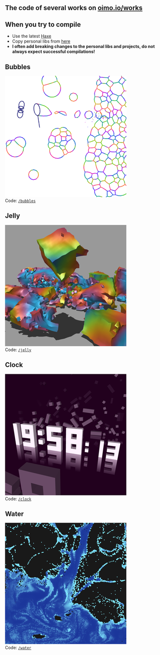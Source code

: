 The code of several works on [oimo.io/works](https://oimo.io/works)
---

## When you try to compile
- Use the latest [Haxe](https://haxe.org/)
- Copy personal libs from [here](https://github.com/saharan/haxelibs/)
- **I often add breaking changes to the personal libs and projects, do not always expect successful compilations!**

## Bubbles
[![](imgs/bubbles.png)](https://oimo.io/works/bubbles)  
Code: [`/bubbles`](bubbles)

## Jelly
[![](imgs/jelly.png)](https://oimo.io/works/jelly)  
Code: [`/jelly`](jelly)

## Clock
[![](imgs/clock.png)](https://oimo.io/works/clock)  
Code: [`/clock`](clock)

## Water
[![](imgs/water.png)](https://oimo.io/works/water)  
Code: [`/water`](water)
